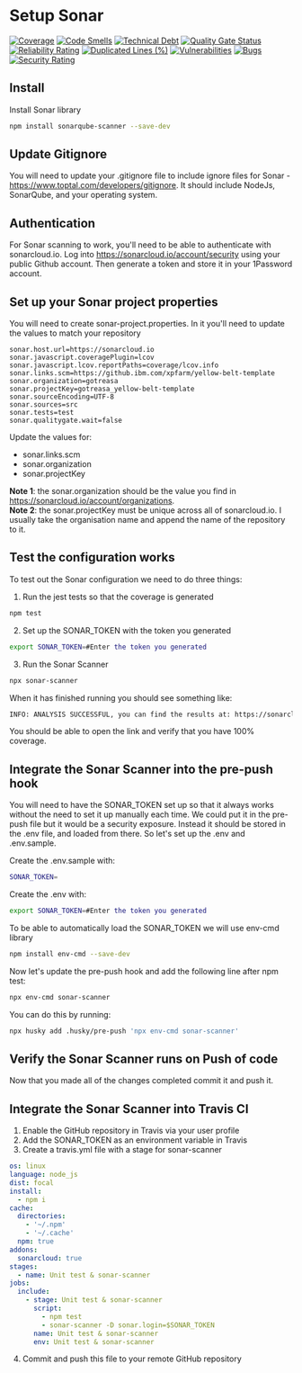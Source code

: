 # Setup Sonar

[![Coverage](https://sonarcloud.io/api/project_badges/measure?project=gotreasa_yellow-belt-template&metric=coverage)](https://sonarcloud.io/summary/new_code?id=gotreasa_yellow-belt-template)
[![Code Smells](https://sonarcloud.io/api/project_badges/measure?project=gotreasa_yellow-belt-template&metric=code_smells)](https://sonarcloud.io/summary/new_code?id=gotreasa_yellow-belt-template)
[![Technical Debt](https://sonarcloud.io/api/project_badges/measure?project=gotreasa_yellow-belt-template&metric=sqale_index)](https://sonarcloud.io/summary/new_code?id=gotreasa_yellow-belt-template)
[![Quality Gate Status](https://sonarcloud.io/api/project_badges/measure?project=gotreasa_yellow-belt-template&metric=alert_status)](https://sonarcloud.io/summary/new_code?id=gotreasa_yellow-belt-template)
[![Reliability Rating](https://sonarcloud.io/api/project_badges/measure?project=gotreasa_yellow-belt-template&metric=reliability_rating)](https://sonarcloud.io/summary/new_code?id=gotreasa_yellow-belt-template)
[![Duplicated Lines (%)](https://sonarcloud.io/api/project_badges/measure?project=gotreasa_yellow-belt-template&metric=duplicated_lines_density)](https://sonarcloud.io/summary/new_code?id=gotreasa_yellow-belt-template)
[![Vulnerabilities](https://sonarcloud.io/api/project_badges/measure?project=gotreasa_yellow-belt-template&metric=vulnerabilities)](https://sonarcloud.io/summary/new_code?id=gotreasa_yellow-belt-template)
[![Bugs](https://sonarcloud.io/api/project_badges/measure?project=gotreasa_yellow-belt-template&metric=bugs)](https://sonarcloud.io/summary/new_code?id=gotreasa_yellow-belt-template)
[![Security Rating](https://sonarcloud.io/api/project_badges/measure?project=gotreasa_yellow-belt-template&metric=security_rating)](https://sonarcloud.io/summary/new_code?id=gotreasa_yellow-belt-template)

## Install

Install Sonar library

```sh
npm install sonarqube-scanner --save-dev
```

## Update Gitignore

You will need to update your .gitignore file to include ignore files for Sonar - <https://www.toptal.com/developers/gitignore>. It should include NodeJs, SonarQube, and your operating system.

## Authentication

For Sonar scanning to work, you'll need to be able to authenticate with sonarcloud.io. Log into <https://sonarcloud.io/account/security> using your public Github account. Then generate a token and store it in your 1Password account.

## Set up your Sonar project properties

You will need to create sonar-project.properties. In it you'll need to update the values to match your repository

```sonar
sonar.host.url=https://sonarcloud.io
sonar.javascript.coveragePlugin=lcov
sonar.javascript.lcov.reportPaths=coverage/lcov.info
sonar.links.scm=https://github.ibm.com/xpfarm/yellow-belt-template
sonar.organization=gotreasa
sonar.projectKey=gotreasa_yellow-belt-template
sonar.sourceEncoding=UTF-8
sonar.sources=src
sonar.tests=test
sonar.qualitygate.wait=false
```

Update the values for:

- sonar.links.scm
- sonar.organization
- sonar.projectKey

**Note 1**: the sonar.organization should be the value you find in <https://sonarcloud.io/account/organizations>.  
**Note 2**: the sonar.projectKey must be unique across all of sonarcloud.io. I usually take the organisation name and append the name of the repository to it.

## Test the configuration works

To test out the Sonar configuration we need to do three things:

1. Run the jest tests so that the coverage is generated

```sh
npm test
```

2. Set up the SONAR_TOKEN with the token you generated

```sh
export SONAR_TOKEN=#Enter the token you generated
```

3. Run the Sonar Scanner

```sh
npx sonar-scanner
```

When it has finished running you should see something like:

```sh
INFO: ANALYSIS SUCCESSFUL, you can find the results at: https://sonarcloud.io/dashboard?id=gotreasa_yellow-belt-template
```

You should be able to open the link and verify that you have 100% coverage.

## Integrate the Sonar Scanner into the pre-push hook

You will need to have the SONAR_TOKEN set up so that it always works without the need to set it up manually each time. We could put it in the pre-push file but it would be a security exposure. Instead it should be stored in the .env file, and loaded from there. So let's set up the .env and .env.sample.

Create the .env.sample with:

```sh
SONAR_TOKEN=
```

Create the .env with:

```sh
export SONAR_TOKEN=#Enter the token you generated
```

To be able to automatically load the SONAR_TOKEN we will use env-cmd library

```sh
npm install env-cmd --save-dev
```

Now let's update the pre-push hook and add the following line after npm test:

```sh
npx env-cmd sonar-scanner
```

You can do this by running:

```sh
npx husky add .husky/pre-push 'npx env-cmd sonar-scanner'
```

## Verify the Sonar Scanner runs on Push of code

Now that you made all of the changes completed commit it and push it.

## Integrate the Sonar Scanner into Travis CI

1. Enable the GitHub repository in Travis via your user profile
2. Add the SONAR_TOKEN as an environment variable in Travis
3. Create a travis.yml file with a stage for sonar-scanner

```yaml
os: linux
language: node_js
dist: focal
install:
  - npm i
cache:
  directories:
    - '~/.npm'
    - '~/.cache'
  npm: true
addons:
  sonarcloud: true
stages:
  - name: Unit test & sonar-scanner
jobs:
  include:
    - stage: Unit test & sonar-scanner
      script:
        - npm test
        - sonar-scanner -D sonar.login=$SONAR_TOKEN
      name: Unit test & sonar-scanner
      env: Unit test & sonar-scanner
```

4. Commit and push this file to your remote GitHub repository
